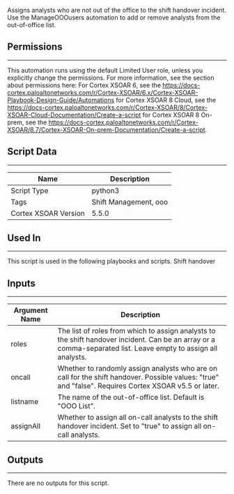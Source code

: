 Assigns analysts who are not out of the office to the shift handover incident. Use the ManageOOOusers automation to add or remove analysts from the out-of-office list.

## Permissions

---

This automation runs using the default Limited User role, unless you explicitly change the permissions.
For more information, see the section about permissions here: For Cortex XSOAR 6, see the <https://docs-cortex.paloaltonetworks.com/r/Cortex-XSOAR/6.x/Cortex-XSOAR-Playbook-Design-Guide/Automations> for Cortex XSOAR 8 Cloud, see the <https://docs-cortex.paloaltonetworks.com/r/Cortex-XSOAR/8/Cortex-XSOAR-Cloud-Documentation/Create-a-script> for Cortex XSOAR 8 On-prem, see the <https://docs-cortex.paloaltonetworks.com/r/Cortex-XSOAR/8.7/Cortex-XSOAR-On-prem-Documentation/Create-a-script>.

## Script Data

---

| **Name** | **Description** |
| --- | --- |
| Script Type | python3 |
| Tags | Shift Management, ooo |
| Cortex XSOAR Version | 5.5.0 |

## Used In

---
This script is used in the following playbooks and scripts.
Shift handover

## Inputs

---

| **Argument Name** | **Description** |
| --- | --- |
| roles | The list of roles from which to assign analysts to the shift handover incident. Can be an array or a comma-separated list. Leave empty to assign all analysts. |
| oncall | Whether to randomly assign analysts who are on call for the shift handover.  Possible values: "true" and "false". Requires Cortex XSOAR v5.5 or later. |
| listname | The name of the out-of-office list. Default is "OOO List". |
| assignAll | Whether to assign all on-call analysts to the shift handover incident. Set to "true" to assign all on-call analysts. |

## Outputs

---
There are no outputs for this script.

